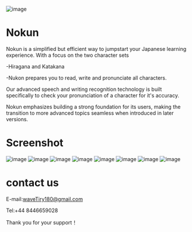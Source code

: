![image](https://github.com/chenrongke/Nokun/blob/master/180.png)
# Nokun

Nokun is a simplified but efficient way to jumpstart your Japanese learning experience.
 With a focus on the two character sets

-Hiragana and Katakana

-Nukon prepares you to read, write and pronunciate all characters. 

Our advanced speech and writing recognition technology is built specifically to check your pronunciation of a character for it's accuracy.

 Nokun emphasizes building a strong foundation for its users, making the transition to more advanced topics seamless when introduced in later versions.
 
 # Screenshot
 ![image](https://github.com/chenrongke/Nokun/blob/master/short1.png)
 ![image](https://github.com/chenrongke/Nokun/blob/master/short2.png)
 ![image](https://github.com/chenrongke/Nokun/blob/master/short3.png)
 ![image](https://github.com/chenrongke/Nokun/blob/master/short4.png)
 ![image](https://github.com/chenrongke/Nokun/blob/master/short5.png)
 ![image](https://github.com/chenrongke/Nokun/blob/master/short6.png)
 ![image](https://github.com/chenrongke/Nokun/blob/master/short7.png)
 ![image](https://github.com/chenrongke/Nokun/blob/master/short8.png)
 
 # contact us
 E-mail:waveTiry180@gmail.com
 
 Tel:+44 8446659028
 
 Thank you for your support！
